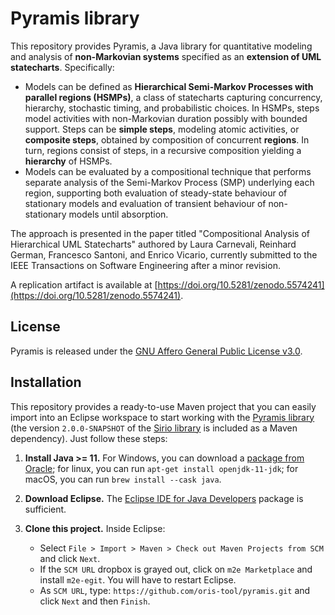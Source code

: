 # Pyramis library

This repository provides Pyramis, a Java library for quantitative modeling and analysis of **non-Markovian systems** specified as an **extension of UML statecharts**. Specifically: 
- Models can be defined as **Hierarchical Semi-Markov Processes with parallel regions (HSMPs)**, a class of statecharts capturing concurrency, hierarchy, stochastic timing, and probabilistic choices. In HSMPs, steps model activities with non-Markovian duration possibly with bounded support. Steps can be **simple steps**, modeling atomic activities, or **composite steps**, obtained by composition of concurrent **regions**. In turn, regions consist of steps, in a recursive composition yielding a **hierarchy** of HSMPs. 
- Models can be evaluated by a compositional technique that performs separate analysis of the Semi-Markov Process (SMP) underlying each region, supporting both evaluation of steady-state behaviour of stationary models and evaluation of transient behaviour of non-stationary models until absorption. 

The approach is presented in the paper titled "Compositional Analysis of Hierarchical UML Statecharts" authored by Laura Carnevali, Reinhard German, Francesco Santoni, and Enrico Vicario, currently submitted to the IEEE Transactions on Software Engineering after a minor revision. 

A replication artifact is available at [https://doi.org/10.5281/zenodo.5574241](https://doi.org/10.5281/zenodo.5574241).

<!---
To support reproducibility of the experimental results reported in the paper, this repository contains the code that builds and evaluates the considered models, and this document illustrates the steps needed to repeat the experiments. Specifically:
- Navigate to `src/test/java/it/unifi/hierarchical/analysis/tse/trans`and execute the `main` method of the Java classes inside the package `it.unifi.hierarchical.analysisScalability` to reproduce the experiments of the case study on transient timed failure logic analysis of component-based systems (reported in Section 4 of the paper). 
- Navigate to `java/it/unifi/hierarchical/analysis/tse/steady`and execute the `main` method of the Java classes inside the package `it.unifi.hierarchical.analysis` to reproduce the experiments of the case study on steady-state analysis of software rejuvenation in virtual servers (reported in Section 5 of the paper). 

To execute the main method of a Java class, open the class and click on the menu `Run > Run as > Java Application`.
-->

## License

Pyramis is released under the [GNU Affero General Public License v3.0](https://choosealicense.com/licenses/agpl-3.0/).

## Installation

This repository provides a ready-to-use Maven project that you can easily import into an Eclipse workspace to start working with the [Pyramis library](https://github.com/oris-tool/pyramis) (the version `2.0.0-SNAPSHOT` of the [Sirio library](https://github.com/oris-tool/sirio) is included as a Maven dependency). Just follow these steps:

1. **Install Java >= 11.** For Windows, you can download a [package from Oracle](https://www.oracle.com/java/technologies/downloads/#java11); for linux, you can run `apt-get install openjdk-11-jdk`; for macOS, you can run `brew install --cask java`. 

2. **Download Eclipse.** The [Eclipse IDE for Java Developers](http://www.eclipse.org/downloads/eclipse-packages/) package is sufficient.

3. **Clone this project.** Inside Eclipse:
   - Select `File > Import > Maven > Check out Maven Projects from SCM` and click `Next`.
   - If the `SCM URL` dropbox is grayed out, click on `m2e Marketplace` and install `m2e-egit`. You will have to restart Eclipse.
   - As `SCM URL`, type: `https://github.com/oris-tool/pyramis.git` and click `Next` and then `Finish`.
   
<!---
## Case study on transient timed failure logic analysis of component-based systems

This case study addresses Timed Failure Logic Analysis (TFLA) of a benchmark of component-based systems with increasing complexity. Specifically, starting from a basic pattern, a suite of synthetic models is generated by varying the behaviour length (i.e., the number of steps in sequential behaviours), the parallelism degree (i.e., the number of regions of each composite step), the hierarchy depth (i.e., the number of nested layers), the type of composite step (i.e., either type first, if the composite step terminates as soon as any of its regions terminates, or type last, if the composite step terminates when all its regions have terminated), the presence or absence of rare events, the type of duration distributions (i.e., expolynomial distributions with either small or large support), and the presence or absence of cycles.

### Derivation of ground truth (requires a time ranging from nearly 15 minutes for the base model to nearly 40 hours for the most complex model)

Execute the `main` method of `src/test/java/it/unifi/hierarchical/analysis/tse/trans/TFLGroundTruth.java` to derive a ground truth for each model of the suite except for the model variants with rare events, large-support distributions, and cycles. Execute the `main` method of `src/test/java/it/unifi/hierarchical/analysis/tse/trans/TFLRareGroundTruth.java`, `src/test/java/it/unifi/hierarchical/analysis/tse/trans/TFLLargeSupportGroundTruth.java`, and `src/test/java/it/unifi/hierarchical/analysis/tse/trans/TFLCyclesGroundTruth.java` to derive a ground truth for the model variants with rare events, large-support distributions, and cycles, respectively. Specifically: 
- The files containing the computation times and the probability of each step (before absorption) are placed in `src/main/resources/pyramisSimulation` for each model of the suite except for the model variants with rare events, large-support distributions, and cycles. The same files are placed in `src/main/resources/pyramisSimulationRare`, `src/main/resources/pyramisSimulationLong`, and `src/main/resources/pyramisSimulationCycles` for the model variants with rare events, large-support distributions, and cycles, respectively.
- The files containing the durations of the failure process are placed in `src/main/resources/groundTruthDistributions`. Execute the `main` method of `src/test/java/it/unifi/hierarchical/analysis/tse/trans/TFLDrawCDF.java` to translate each of these files into a file that represents the Cumulative Distribution Function (CDF) of the failure process (used for the plots in Fig. 7) and is placed in `src/main/resources/groundTruthCDF`.

### Evaluation of accuracy and complexity (requires a time ranging from nearly 3.5 minutes for the base model to nearly 45 hours for the most complex model)

Execute the `main` method of `src/test/java/it/unifi/hierarchical/analysis/tse/trans/TFLAnalysis.java` to run the analysis of each model of the suite, except for the model variants with rare events, large-support distributions, and cycles. For each of these models, 100 simulation runs are also performed, with each run lasting at least as long as the analysis. 

Execute the `main` method of `src/test/java/it/unifi/hierarchical/analysis/tse/trans/TFLRareAnalysis.java`, `src/test/java/it/unifi/hierarchical/analysis/tse/trans/TFLLargeSupportAnalysis.java`, and `src/test/java/it/unifi/hierarchical/analysis/tse/trans/TFLCyclesAnalysis.java`  to run the analysis of the model variants with rare events, large-support distributions, and cycles. Also in this case, for each of these models, 100 simulation runs are also performed, with each run lasting at least as long as the analysis. 

The files contaning the analysis computation times (reported in Table 1 and Fig. 5) and the probability of each step (before absorption) produced by the analysis for each model of the suite except for the model variants with rare events, large-support distributions, and cycles are placed in `src/main/resources/pyramisAnalytic`. The same files produced by the analysis for the model variants with rare events, large-support distributions, and cycles are placed in`src/main/resources/pyramisAnalyticRare`, `src/main/resources/pyramisAnalyticLong`, and `src/main/resources/pyramisAnalyticCycles`, respectively. 

Similarly, the same files produced by the 100 simulation runs are placed in `src/main/resources/pyramisAnalyticSameTime` for each model of the suite except for the model variants with rare events, large-support distributions, and cycles, and they are placed in `src/main/resources/pyramisAnalyticSameTimeRare`, `src/main/resources/pyramisAnalyticSameTimeLong`, and `src/main/resources/pyramisAnalyticSameTimeCycles` for the model variants with rare events, large-support distributions, and cycles, respectively.

Execute the `main` method of `src/test/java/it/unifi/hierarchical/analysis/tse/trans/TFLAnalysisAccuracy.java` to compare the analysis results with the ground truth for each model except for the variant with cycles and execute `src/test/java/it/unifi/hierarchical/analysis/tse/trans/TFLCyclesAnalysisAccuracy.java` to compare the analysis results with the ground truth for the model variant with cycles, obtaining mean value and standard deviation of relative errors of analysis over simple steps (reported in Table 2 and Fig. 6). The files containing the relative error for each step are placed in `src/main/resources/PyramisResSameTime` for each model except for the variants with rare events, large-support distributions, and cycles. The same files are placed in `src/main/resources/PyramisResSameTimeRare`, `src/main/resources/PyramisResSameTimeLong`, `src/main/resources/PyramisResSameTimeCycles` for the model variants with rare events, large-support distributions, and cycles, respectively.

Execute the `main` method of `src/test/java/it/unifi/hierarchical/analysis/tse/trans/TFLSimulationAccuracy.java` to compare the simulation results with the ground truth, obtaining average (over 100 simulation runs) mean value and standard deviation of relative errors of simulation over simple steps (reported in Table 3 and Fig. 6).


## Case study on steady-state analysis of software rejuvenation in virtual servers

This case study addresses the evaluation of a non-Markovian variant of a server virtualized system from the literature on software rejuvenation.

### Derivation of ground truth (requires nearly 36.6 hours, 55.2 hours, 73.6 hours, and 92.0 hours for a simulation time of 10, 15, 20, and 25 million hours, respectively)

Execute the `main` method of `java/it/unifi/hierarchical/analysis/tse/steady/SWRejGroundTruth.java` to simulate the model for a simulation time of 10, 15, 20, and 25 million hours. The files contaning the simulation computation times (reported in Table 5) and the steady-state probability of each step (used for Table 6 and Fig. 9) are placed in `src/main/resources/pyramisCaseStudyGroundTruth`.

### Evaluation of accuracy and complexity (requires nearly 82 hours)

Execute the `main` method of `java/it/unifi/hierarchical/analysis/tse/steady/SWRejAnalysisFixedTicks.java` to run the analysis with fixed time tick for all the steps of the model, execute the `main` method of and `java/it/unifi/hierarchical/analysis/tse/steady/SWRejAnalysisVariableTicks.java` to run the analysis with different time tick for different steps of the model. The files contaning the analysis computation times (reported in Table 7) and the steady-state probability of each step are placed in `src/main/resources/pyramis`.

Execute the `main` method of `java/it/unifi/hierarchical/analysis/tse/steady/SWRejSimulation.java` to run, for each analysis with variable time tick, 100 simulation runs of the model, with each run lasting at least as long as the analysis. The files containing the steady-state probability of each step are placed in `src/main/resources/pyramisSameTime`.

Execute the `main` method of `java/it/unifi/hierarchical/analysis/tse/steady/SWRejAnalysisAccuracy.java` to compare the analysis results with the ground truth, obtaining, for each step, the relative error achieved by the analysis with respect to the ground truth (reported in Table 8 and Fig. 10). The files are placed in `src/main/resources/pyramisCaseStudyRes`.

Execute the `main` method of `java/it/unifi/hierarchical/analysis/tse/steady/SWRejSimulationAccuracy.java` to compare the simulation results with the ground truth, obtaining, for each step, the mean value and standard deviation (over 100 runs) of relative errors achieved by the simulation with respect to the ground truth (reported in Table 9 and Fig. 10).The files are placed in `src/main/resources/pyramisResSameTime`.

## Production of plots

Plots of Figs. 5, 6, 7, 9, and 10 can be obtained by executing the python scripts in `src/main/resources/plots`, which already contain the required packages. Just run `python3` followed by the name of each python script.
-->
